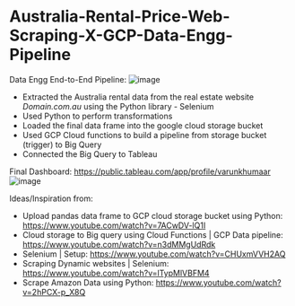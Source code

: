 # Australia-Rental-Price-Web-Scraping-X-GCP-Data-Engg-Pipeline

Data Engg End-to-End Pipeline:
![image](https://github.com/VarunKhumaar/Australia-Rental-Price-Web-Scraping-X-GCP-Data-Engg-Pipeline/assets/67249540/1db8e333-fe4b-404c-a858-5a9a3f47c872)




- Extracted the Australia rental data from the real estate website _Domain.com.au_ using the Python library - Selenium
- Used Python to perform transformations
- Loaded the final data frame into the google cloud storage bucket
- Used GCP Cloud functions to build a pipeline from storage bucket (trigger) to Big Query
- Connected the Big Query to Tableau





Final Dashboard: https://public.tableau.com/app/profile/varunkhumaar
![image](https://github.com/VarunKhumaar/Australia-Rental-Price-Web-Scraping-X-GCP-Data-Engg-Pipeline/assets/67249540/bc947068-f8d0-44b6-b6ba-ae0cbafb71e5)

Ideas/Inspiration from:
- Upload pandas data frame to GCP cloud storage bucket using Python: https://www.youtube.com/watch?v=7ACwDV-lQ1I
- Cloud storage to Big query using Cloud Functions | GCP Data pipeline: https://www.youtube.com/watch?v=n3dMMgUdRdk
- Selenium | Setup: https://www.youtube.com/watch?v=CHUxmVVH2AQ
- Scraping Dynamic websites | Selenium: https://www.youtube.com/watch?v=lTypMlVBFM4
- Scrape Amazon Data using Python: https://www.youtube.com/watch?v=2hPCX-p_X8Q
